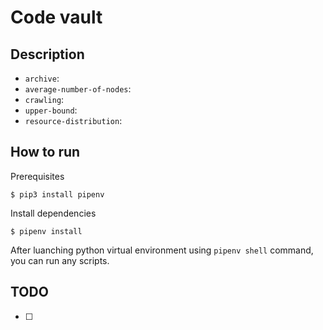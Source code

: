 # Code vault

## Description
* `archive`:
* `average-number-of-nodes`:
* `crawling`:
* `upper-bound`:
* `resource-distribution`:

## How to run
Prerequisites
```shellsciprt
$ pip3 install pipenv
```

Install dependencies
```shellscript
$ pipenv install
```

After luanching python virtual environment using `pipenv shell` command, you can run any scripts.

## TODO
- [ ] 